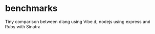 # benchmarks
Tiny comparison between dlang using Vibe.d, nodejs using express and Ruby with Sinatra
